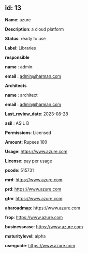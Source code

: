 ## id: 13

 **Name**: azure

**Description**: a cloud platform

**Status**: ready to use

**Label**: Libraries

**responsible**


   **name** : admin


   **email** : admin@harman.com

**Architects**

**name** : architect

**email** : admin@harman.com

**Last_review_date**: 2023-08-28

**asil** : ASIL B

**Permissions**: Licensed

**Amount**: Rupees 100 

**Usage**: https://www.azure.com

**License**: pay per usage

**pcode**: 515731

**mrd**: https://www.azure.com

**prd**: https://www.azure.com

**gtm**: https://www.azure.com

**aharoadmap**: https://www.azure.com

**frop**: https://www.azure.com

**businesscase**: https://www.azure.com

**maturitylevel**: alpha

**userguide**: https://www.azure.com
